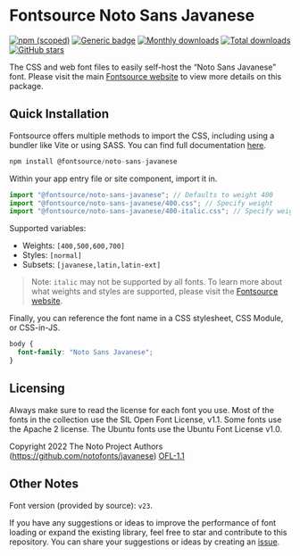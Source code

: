 # Fontsource Noto Sans Javanese

[![npm (scoped)](https://img.shields.io/npm/v/@fontsource/noto-sans-javanese?color=brightgreen)](https://www.npmjs.com/package/@fontsource/noto-sans-javanese) [![Generic badge](https://img.shields.io/badge/fontsource-passing-brightgreen)](https://github.com/fontsource/fontsource) [![Monthly downloads](https://badgen.net/npm/dm/@fontsource/noto-sans-javanese)](https://github.com/fontsource/fontsource) [![Total downloads](https://badgen.net/npm/dt/@fontsource/noto-sans-javanese)](https://github.com/fontsource/fontsource) [![GitHub stars](https://img.shields.io/github/stars/fontsource/fontsource.svg?style=social&label=Star)](https://github.com/fontsource/fontsource/stargazers)

The CSS and web font files to easily self-host the “Noto Sans Javanese” font. Please visit the main [Fontsource website](https://fontsource.org/fonts/noto-sans-javanese) to view more details on this package.

## Quick Installation

Fontsource offers multiple methods to import the CSS, including using a bundler like Vite or using SASS. You can find full documentation [here](https://fontsource.org/docs/getting-started/introduction).

```javascript
npm install @fontsource/noto-sans-javanese
```

Within your app entry file or site component, import it in.

```javascript
import "@fontsource/noto-sans-javanese"; // Defaults to weight 400
import "@fontsource/noto-sans-javanese/400.css"; // Specify weight
import "@fontsource/noto-sans-javanese/400-italic.css"; // Specify weight and style
```

Supported variables:
- Weights: `[400,500,600,700]`
- Styles: `[normal]`
- Subsets: `[javanese,latin,latin-ext]`

> Note: `italic` may not be supported by all fonts. To learn more about what weights and styles are supported, please visit the [Fontsource website](https://fontsource.org/fonts/noto-sans-javanese).

Finally, you can reference the font name in a CSS stylesheet, CSS Module, or CSS-in-JS.

```css
body {
  font-family: "Noto Sans Javanese";
}
```

## Licensing
Always make sure to read the license for each font you use. Most of the fonts in the collection use the SIL Open Font License, v1.1. Some fonts use the Apache 2 license. The Ubuntu fonts use the Ubuntu Font License v1.0.

Copyright 2022 The Noto Project Authors (https://github.com/notofonts/javanese)
[OFL-1.1](https://openfontlicense.org)

## Other Notes
Font version (provided by source): `v23`.

If you have any suggestions or ideas to improve the performance of font loading or expand the existing library, feel free to star and contribute to this repository. You can share your suggestions or ideas by creating an [issue](https://github.com/fontsource/fontsource/issues).